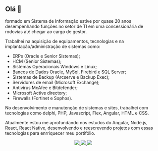 ## Olá 👋

formado em Sistema de Informação estive por quase 20 anos desempenhando funções no setor de TI em uma concessionária de rodovias até chegar ao cargo de gestor.

Trabalhei na aquisição de equipamentos, tecnologias e na implantação/administração de sistemas como:

 - ERPs (Oracle e Senior Sistemas);
 - HCM (Senior Sistemas);
 - Sistemas Operacionais Windows e Linux;
 - Bancos de Dados Oracle, MySql, Firebird e SQL Server;
 - Sistemas de Backup (Arcserve e Backup Exec);
 - Servidores de email (Microsoft Exchange);
 - Antivirus McAfee e Bitdefender;
 - Microsoft Active directory;
 - Firewalls (Fortinet e Sophos).

No desenvolvimento e manutenção de sistemas e sites, trabalhei com tecnologias como delphi, PHP, Javascript, Flex, Angular, HTML e CSS.

Atualmente estou me aprofundando nos estudos do Angular, Node.js, React, React Native, desenvolvendo e reescrevendo projetos com essas tecnologias para enrriquecer meu portifólio.

<div align="center">
	<a href = "https://wa.me/5542999154343">
		<img loading="lazy" src="https://img.shields.io/badge/WhatsApp-25D366?style=for-the-badge&logo=whatsapp&logoColor=white" target="_blank">
	</a>
	<a href = "mailto:rmarcinhuk@hotmail.com">
		<img loading="lazy" src="https://img.shields.io/badge/Gmail-D14836?style=for-the-badge&logo=gmail&logoColor=white" target="_blank">
	</a>
	<a href="https://www.linkedin.com/in/rodrigo-marcinhuk-2a001a97" target="_blank">
		<img loading="lazy" src="https://img.shields.io/badge/-LinkedIn-%230077B5?style=for-the-badge&logo=linkedin&logoColor=white" target="_blank">
	</a>
</div>
